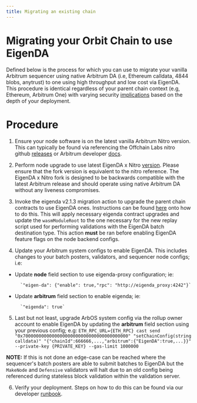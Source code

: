 ```yaml
---
title: Migrating an existing chain
---
```


# Migrating your Orbit Chain to use EigenDA

Defined below is the process for which you can use to migrate your vanilla Arbitrum sequencer using native Arbitrum DA (i.e, Ethereum calldata, 4844 blobs, anytrust) to one using high throughput and low cost via EigenDA. This procedure is identical regardless of your parent chain context (e.g, Ethereum, Arbitrum One) with varying security [implications](overview.md#eth-l2-vs-l3-deployments) based on the depth of your deployment.

# Procedure

1. Ensure your node software is on the latest vanilla Arbitrum Nitro version. This can typically be found via referencing the Offchain Labs nitro github [releases](https://github.com/OffchainLabs/nitro/releases) or Arbitrum developer [docs](https://docs.arbitrum.io/run-arbitrum-node/arbos-releases/overview).

2. Perform node upgrade to use latest EigenDA x Nitro [version](https://github.com/Layr-Labs/nitro/releases). Please ensure that the fork version is equivalent to the nitro reference. The EigenDA x Nitro fork is designed to be backwards compatible with the latest Arbitrum release and should operate using native Arbitrum DA without any liveness compromises.

3. Invoke the eigenda v2.1.3 migration action to upgrade the parent chain contracts to use EigenDA ones. Instructions can be found [here](https://github.com/Layr-Labs/orbit-actions/tree/63ba07bbaa849117d2074ccd3c90c2628c58b36d/scripts/foundry/contract-upgrades/eigenda-v2.1.3#readme) onto how to do this. This will apply necessary eigenda contract upgrades and update the `wasmModuleRoot` to the one necessary for the new replay script used for performing validations with the EigenDA batch destination type. This action **must** be ran before enabling EigenDA feature flags on the node backend configs.

4. Update your Arbitrum system configs to enable EigenDA. This includes changes to your batch posters, validators, and sequencer node configs; i.e:
- Update **node** field section to use eigenda-proxy configuration; ie:

        `"eigen-da": {"enable": true,"rpc": "http://eigenda_proxy:4242"}`

- Update **arbitrum** field section to enable eigenda; ie:

        `"eigenda": true`

5. Last but not least, upgrade ArbOS system config via the rollup owner account to enable EigenDA by updating the **arbitrum** field section using your previous config; e.g:
        ```
        ETH_RPC_URL={ETH_RPC} cast send "0x7000000000000000000000000000000000000000"
        "setChainConfig(string calldata)" "{"chainId":666666,...,"arbitrum":{"EigenDA":true,...}}"
        --private-key {PRIVATE_KEY} --gas-limit 1000000
        ``` 

**NOTE:** If this is not done an edge-case can be reached where the sequencer's batch posters are able to submit batches to EigenDA but the `MakeNode` and `Defensive` validators will halt due to an old config being referenced during stateless block validation within the validation server.

6. Verify your deployment. Steps on how to do this can be found via our developer [runbook](https://eigen-labs.notion.site/Developer-Runbook-12466062c1a7495ebc1d803169c37644?pvs=4).